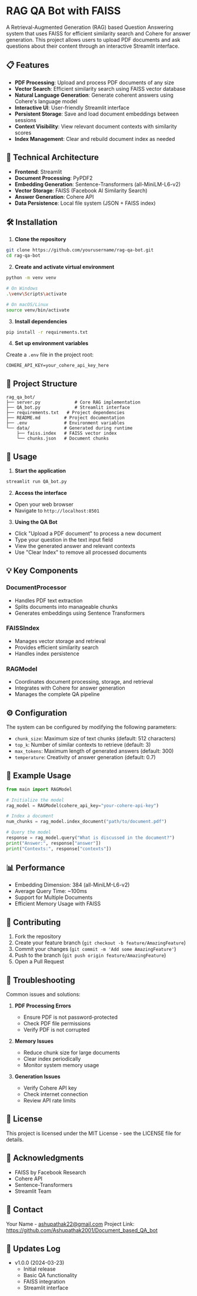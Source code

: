 # RAG QA Bot with FAISS

A Retrieval-Augmented Generation (RAG) based Question Answering system that uses FAISS for efficient similarity search and Cohere for answer generation. This project allows users to upload PDF documents and ask questions about their content through an interactive Streamlit interface.

## 📋 Features

- **PDF Processing**: Upload and process PDF documents of any size
- **Vector Search**: Efficient similarity search using FAISS vector database
- **Natural Language Generation**: Generate coherent answers using Cohere's language model
- **Interactive UI**: User-friendly Streamlit interface
- **Persistent Storage**: Save and load document embeddings between sessions
- **Context Visibility**: View relevant document contexts with similarity scores
- **Index Management**: Clear and rebuild document index as needed

## 🔧 Technical Architecture

- **Frontend**: Streamlit
- **Document Processing**: PyPDF2
- **Embedding Generation**: Sentence-Transformers (all-MiniLM-L6-v2)
- **Vector Storage**: FAISS (Facebook AI Similarity Search)
- **Answer Generation**: Cohere API
- **Data Persistence**: Local file system (JSON + FAISS index)

## 🛠️ Installation

1. **Clone the repository**
```bash
git clone https://github.com/yourusername/rag-qa-bot.git
cd rag-qa-bot
```

2. **Create and activate virtual environment**
```bash
python -m venv venv

# On Windows
.\venv\Scripts\activate

# On macOS/Linux
source venv/bin/activate
```

3. **Install dependencies**
```bash
pip install -r requirements.txt
```

4. **Set up environment variables**

Create a `.env` file in the project root:
```env
COHERE_API_KEY=your_cohere_api_key_here
```

## 📄 Project Structure
```
rag_qa_bot/
├── server.py             # Core RAG implementation
├── QA_bot.py             # Streamlit interface
├── requirements.txt   # Project dependencies
├── README.md         # Project documentation
├── .env              # Environment variables
└── data/             # Generated during runtime
    ├── faiss.index   # FAISS vector index
    └── chunks.json   # Document chunks
```

## 🚀 Usage

1. **Start the application**
```bash
streamlit run QA_bot.py
```

2. **Access the interface**
- Open your web browser
- Navigate to `http://localhost:8501`

3. **Using the QA Bot**
- Click "Upload a PDF document" to process a new document
- Type your question in the text input field
- View the generated answer and relevant contexts
- Use "Clear Index" to remove all processed documents

## 💡 Key Components

### DocumentProcessor
- Handles PDF text extraction
- Splits documents into manageable chunks
- Generates embeddings using Sentence Transformers

### FAISSIndex
- Manages vector storage and retrieval
- Provides efficient similarity search
- Handles index persistence

### RAGModel
- Coordinates document processing, storage, and retrieval
- Integrates with Cohere for answer generation
- Manages the complete QA pipeline

## ⚙️ Configuration

The system can be configured by modifying the following parameters:

- `chunk_size`: Maximum size of text chunks (default: 512 characters)
- `top_k`: Number of similar contexts to retrieve (default: 3)
- `max_tokens`: Maximum length of generated answers (default: 300)
- `temperature`: Creativity of answer generation (default: 0.7)

## 🌟 Example Usage

```python
from main import RAGModel

# Initialize the model
rag_model = RAGModel(cohere_api_key="your-cohere-api-key")

# Index a document
num_chunks = rag_model.index_document("path/to/document.pdf")

# Query the model
response = rag_model.query("What is discussed in the document?")
print("Answer:", response["answer"])
print("Contexts:", response["contexts"])
```

## 📊 Performance

- Embedding Dimension: 384 (all-MiniLM-L6-v2)
- Average Query Time: ~100ms
- Support for Multiple Documents
- Efficient Memory Usage with FAISS

## 🤝 Contributing

1. Fork the repository
2. Create your feature branch (`git checkout -b feature/AmazingFeature`)
3. Commit your changes (`git commit -m 'Add some AmazingFeature'`)
4. Push to the branch (`git push origin feature/AmazingFeature`)
5. Open a Pull Request

## 🚨 Troubleshooting

Common issues and solutions:

1. **PDF Processing Errors**
   - Ensure PDF is not password-protected
   - Check PDF file permissions
   - Verify PDF is not corrupted

2. **Memory Issues**
   - Reduce chunk size for large documents
   - Clear index periodically
   - Monitor system memory usage

3. **Generation Issues**
   - Verify Cohere API key
   - Check internet connection
   - Review API rate limits

## 📝 License

This project is licensed under the MIT License - see the LICENSE file for details.

## 🙏 Acknowledgments

- FAISS by Facebook Research
- Cohere API
- Sentence-Transformers
- Streamlit Team

## 📧 Contact

Your Name - ashupathak22@gmail.com
Project Link: https://github.com/Ashupathak2001/Document_based_QA_bot

## 🔄 Updates Log

- v1.0.0 (2024-03-23)
  - Initial release
  - Basic QA functionality
  - FAISS integration
  - Streamlit interface
